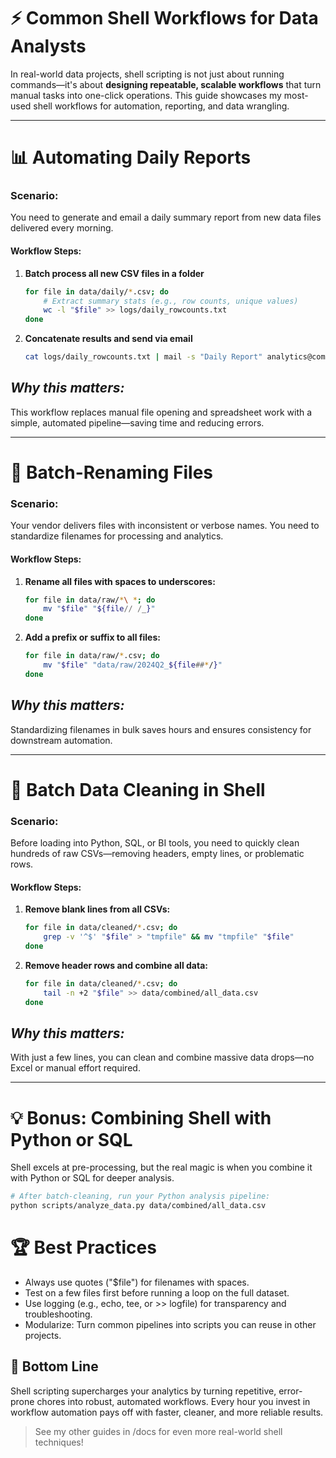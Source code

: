# ⚡ Common Shell Workflows for Data Analysts

In real-world data projects, shell scripting is not just about running commands—it's about **designing repeatable, scalable workflows** that turn manual tasks into one-click operations. This guide showcases my most-used shell workflows for automation, reporting, and data wrangling.

---

# 📊 Automating Daily Reports

### **Scenario:**
You need to generate and email a daily summary report from new data files delivered every morning.

#### **Workflow Steps:**
1. **Batch process all new CSV files in a folder**
   ```sh
   for file in data/daily/*.csv; do
       # Extract summary stats (e.g., row counts, unique values)
       wc -l "$file" >> logs/daily_rowcounts.txt
   done

2. **Concatenate results and send via email**
   ```sh
   cat logs/daily_rowcounts.txt | mail -s "Daily Report" analytics@company.com


## *Why this matters:*
This workflow replaces manual file opening and spreadsheet work with a simple, automated pipeline—saving time and reducing errors.

---

# 🔄 Batch-Renaming Files

### **Scenario:**
Your vendor delivers files with inconsistent or verbose names. You need to standardize filenames for processing and analytics.

#### **Workflow Steps:**
1. **Rename all files with spaces to underscores:**

   ```sh
   for file in data/raw/*\ *; do
       mv "$file" "${file// /_}"
   done

2. **Add a prefix or suffix to all files:**
   ```sh
   for file in data/raw/*.csv; do
       mv "$file" "data/raw/2024Q2_${file##*/}"
   done

## *Why this matters:*
Standardizing filenames in bulk saves hours and ensures consistency for downstream automation.

---

# 🧹 Batch Data Cleaning in Shell
### **Scenario:**
Before loading into Python, SQL, or BI tools, you need to quickly clean hundreds of raw CSVs—removing headers, empty lines, or problematic rows.

#### **Workflow Steps:**
1. **Remove blank lines from all CSVs:**
   ```sh
   for file in data/cleaned/*.csv; do
       grep -v '^$' "$file" > "tmpfile" && mv "tmpfile" "$file"
   done

2. **Remove header rows and combine all data:**

   ```sh
   for file in data/cleaned/*.csv; do
       tail -n +2 "$file" >> data/combined/all_data.csv
   done

## *Why this matters:*
With just a few lines, you can clean and combine massive data drops—no Excel or manual effort required.

---

# 💡 Bonus: Combining Shell with Python or SQL
Shell excels at pre-processing, but the real magic is when you combine it with Python or SQL for deeper analysis.

   ```sh
   # After batch-cleaning, run your Python analysis pipeline:
   python scripts/analyze_data.py data/combined/all_data.csv
   ```

# 🏆 Best Practices
* Always use quotes ("$file") for filenames with spaces.
* Test on a few files first before running a loop on the full dataset.
* Use logging (e.g., echo, tee, or >> logfile) for transparency and troubleshooting.
* Modularize: Turn common pipelines into scripts you can reuse in other projects.

## 🚀 Bottom Line
Shell scripting supercharges your analytics by turning repetitive, error-prone chores into robust, automated workflows.
Every hour you invest in workflow automation pays off with faster, cleaner, and more reliable results.


> See my other guides in /docs for even more real-world shell techniques!
